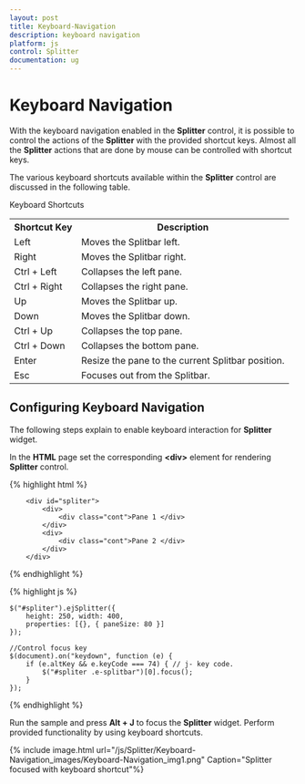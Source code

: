 ```yaml
---
layout: post
title: Keyboard-Navigation
description: keyboard navigation
platform: js
control: Splitter
documentation: ug
---
```


# Keyboard Navigation

With the keyboard navigation enabled in the **Splitter** control, it is possible to control the actions of the **Splitter** with the provided shortcut keys. Almost all the **Splitter** actions that are done by mouse can be controlled with shortcut keys.

The various keyboard shortcuts available within the **Splitter** control are discussed in the following table.

Keyboard Shortcuts

<table>
<tr>
<th>
Shortcut Key</th><th>
Description</th></tr>
<tr>
<td>
Left</td><td>
Moves the Splitbar left. </td></tr>
<tr>
<td>
Right</td><td>
Moves the Splitbar right. </td></tr>
<tr>
<td>
Ctrl + Left</td><td>
Collapses the left pane.</td></tr>
<tr>
<td>
Ctrl + Right</td><td>
Collapses the right pane.</td></tr>
<tr>
<td>
Up</td><td>
Moves the Splitbar up.</td></tr>
<tr>
<td>
Down</td><td>
Moves the Splitbar down.</td></tr>
<tr>
<td>
Ctrl + Up</td><td>
Collapses the top pane.</td></tr>
<tr>
<td>
Ctrl + Down</td><td>
Collapses the bottom pane.</td></tr>
<tr>
<td>
Enter</td><td>
Resize the pane to the current Splitbar position.</td></tr>
<tr>
<td>
Esc</td><td>
Focuses out from the Splitbar.</td></tr>
</table>

## Configuring Keyboard Navigation

The following steps explain to enable keyboard interaction for **Splitter** widget.

In the **HTML** page set the corresponding **&lt;div&gt;** element for rendering **Splitter** control. 

{% highlight html %}

        <div id="spliter">
            <div>
                <div class="cont">Pane 1 </div>
            </div>
            <div>
                <div class="cont">Pane 2 </div>
            </div>
        </div>

{% endhighlight %}

{% highlight js %}


    $("#spliter").ejSplitter({
        height: 250, width: 400,
        properties: [{}, { paneSize: 80 }]
    });

    //Control focus key
    $(document).on("keydown", function (e) {
        if (e.altKey && e.keyCode === 74) { // j- key code.
            $("#spliter .e-splitbar")[0].focus();
        }
    });


{% endhighlight %}

Run the sample and press **Alt + J** to focus the **Splitter** widget. Perform provided functionality by using keyboard shortcuts.



{% include image.html url="/js/Splitter/Keyboard-Navigation_images/Keyboard-Navigation_img1.png" Caption="Splitter focused with keyboard shortcut"%}

